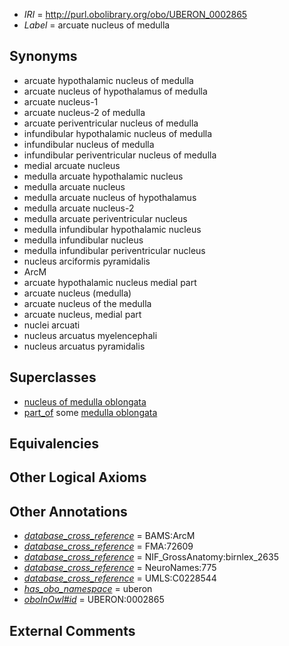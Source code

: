  * *IRI* = http://purl.obolibrary.org/obo/UBERON_0002865
 * *Label* = arcuate nucleus of medulla

## Synonyms

 * arcuate hypothalamic nucleus of medulla
 * arcuate nucleus of hypothalamus of medulla
 * arcuate nucleus-1
 * arcuate nucleus-2 of medulla
 * arcuate periventricular nucleus of medulla
 * infundibular hypothalamic nucleus of medulla
 * infundibular nucleus of medulla
 * infundibular periventricular nucleus of medulla
 * medial arcuate nucleus
 * medulla arcuate hypothalamic nucleus
 * medulla arcuate nucleus
 * medulla arcuate nucleus of hypothalamus
 * medulla arcuate nucleus-2
 * medulla arcuate periventricular nucleus
 * medulla infundibular hypothalamic nucleus
 * medulla infundibular nucleus
 * medulla infundibular periventricular nucleus
 * nucleus arciformis pyramidalis
 * ArcM
 * arcuate hypothalamic nucleus medial part
 * arcuate nucleus (medulla)
 * arcuate nucleus of the medulla
 * arcuate nucleus, medial part
 * nuclei arcuati
 * nucleus arcuatus myelencephali
 * nucleus arcuatus pyramidalis

## Superclasses

 * [nucleus of medulla oblongata](../../UBERON/35/UBERON_0007635.md)
 * [part_of](../../BFO/50/BFO_0000050.md) some [medulla oblongata](../../UBERON/96/UBERON_0001896.md)

## Equivalencies


## Other Logical Axioms


## Other Annotations

 * *[database_cross_reference](../../ef/oboInOwl#hasDbXref.md)* = BAMS:ArcM
 * *[database_cross_reference](../../ef/oboInOwl#hasDbXref.md)* = FMA:72609
 * *[database_cross_reference](../../ef/oboInOwl#hasDbXref.md)* = NIF_GrossAnatomy:birnlex_2635
 * *[database_cross_reference](../../ef/oboInOwl#hasDbXref.md)* = NeuroNames:775
 * *[database_cross_reference](../../ef/oboInOwl#hasDbXref.md)* = UMLS:C0228544
 * *[has_obo_namespace](../../ce/oboInOwl#hasOBONamespace.md)* = uberon
 * *[oboInOwl#id](../../id/oboInOwl#id.md)* = UBERON:0002865

## External Comments

